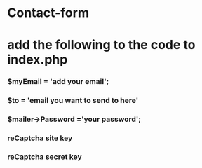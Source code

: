 # Contact-form

# add the following to the code to index.php

### $myEmail = 'add your email';
### $to = 'email you want to send to here'
### $mailer->Password   ='your password';
### reCaptcha site key
### reCaptcha secret key